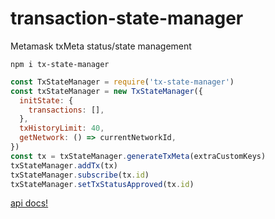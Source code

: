 # transaction-state-manager

Metamask txMeta status/state management

`npm i tx-state-manager`

```js
const TxStateManager = require('tx-state-manager')
const txStateManager = new TxStateManager({
  initState: {
    transactions: [],
  },
  txHistoryLimit: 40,
  getNetwork: () => currentNetworkId,
})
const tx = txStateManager.generateTxMeta(extraCustomKeys)
txStateManager.addTx(tx)
txStateManager.subscribe(tx.id)
txStateManager.setTxStatusApproved(tx.id)
```

[api docs!](./docs/index.md)
